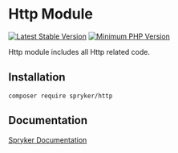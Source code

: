 # Http Module
[![Latest Stable Version](https://poser.pugx.org/spryker/http/v/stable.svg)](https://packagist.org/packages/spryker/http)
[![Minimum PHP Version](https://img.shields.io/badge/php-%3E%3D%208.1-8892BF.svg)](https://php.net/)

Http module includes all Http related code.

## Installation

```
composer require spryker/http
```

## Documentation

[Spryker Documentation](https://docs.spryker.com)
